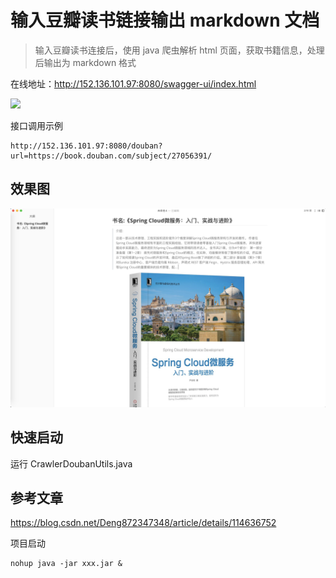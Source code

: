 # 输入豆瓣读书链接输出 markdown 文档

> 输入豆瓣读书连接后，使用 java 爬虫解析 html 页面，获取书籍信息，处理后输出为 markdown 格式

在线地址：http://152.136.101.97:8080/swagger-ui/index.html

![](https://tva1.sinaimg.cn/large/008i3skNly1gxzn24qijbj31oz0u0n0g.jpg)

接口调用示例
```http request
http://152.136.101.97:8080/douban?url=https://book.douban.com/subject/27056391/
```

## 效果图

![](https://raw.githubusercontent.com/gaohanghang/images/master/img/20190926011417.png)

## 快速启动

运行 CrawlerDoubanUtils.java

## 参考文章

https://blog.csdn.net/Deng872347348/article/details/114636752


项目启动

```http request
nohup java -jar xxx.jar &
```
